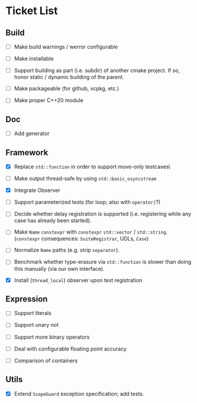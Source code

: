 # Ticket List


## Build

 - [ ] Make build warnings / werror configurable
 - [ ] Make installable
 - [ ] Support building as part (i.e. subdir) of another cmake project.
       If so, honor static / dynamic building of the parent.
 - [ ] Make packageable (for github, vcpkg, etc.)
 - [ ] Make proper C++20 module


## Doc

 - [ ] Add generator


## Framework

 - [x] Replace `std::function` in order to support move-only testcases\
 - [ ] Make output thread-safe by using `std::basic_osyncstream`
 - [x] Integrate Observer
 - [ ] Support parameterized tests (for loop; also with `operator|`?)
 - [ ] Decide whether delay registration is supported
       (i.e. registering while any case has already been started).
 - [ ] Make `Name` `constexpr` with `constexpr` `std::vector` / `std::string`.
       (`constexpr` consequences: `SuiteRegistrar`, UDLs, `Case`)
 - [ ] Normalize `Name` paths (e.g. strip `separator`).
 - [ ] Benchmark whether type-erasure via `std::function` is slower
       than doing this manually (via our own interface).
 - [x] Install (`thread_local`) observer upon test registration


## Expression

 - [ ] Support literals
 - [ ] Support unary not
 - [ ] Support more binary operators
 - [ ] Deal with configurable floating point accuracy
 - [ ] Comparison of containers


## Utils

 - [x] Extend `ScopeGuard` exception specification; add tests.
